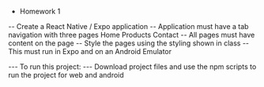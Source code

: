 - Homework 1

-- Create a React Native / Expo application
-- Application must have a tab navigation with three pages
Home
Products
Contact
-- All pages must have content on the page
-- Style the pages using the styling shown in class
-- This must run in Expo and on an Android Emulator

--- To run this project:
--- Download project files and use the npm scripts to run the project for web and android
